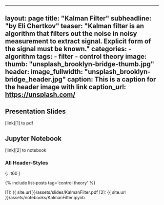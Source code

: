 <!-- Front Matter -->
---
layout: page
title:  "Kalman Filter"
subheadline:  "by Eli Chertkov"
teaser: "Kalman filter is an algorithm that filters out the noise in noisy measurement to extract signal. Explicit form of the signal must be known."
categories:
    - algorithm
tags:
    - filter
    - control theory
image:
   thumb: "unsplash_brooklyn-bridge-thumb.jpg"
header:
    image_fullwidth: "unsplash_brooklyn-bridge_header.jpg"
    caption: This is a caption for the header image with link
    caption_url: https://unsplash.com/
---
<!-- Page Content -->

## Presentation Slides
[link][1] to pdf 

## Jupyter Notebook
[link][2] to notebook


### All Header-Styles 
{: .t60 }

{% include list-posts tag='control theory' %}

[1]: {{ site.url }}/assets/slides/KalmanFilter.pdf
[2]: {{ site.url }}/assets/notebooks/KalmanFilter.ipynb
